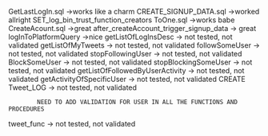 GetLastLogIn.sql									->works like a charm
CREATE_SIGNUP_DATA.sql								->worked allright
SET_log_bin_trust_function_creators ToOne.sql		->works babe
CreateAcount.sql									->great
after_createAccount_trigger_signup_data				-> great
logInToPlatformQuery								->nice
getListOfLogInsDesc				-> not tested, not validated
getListOfMyTweets				-> not tested, not validated
followSomeUser					-> not tested, not validated
stopFollowingUser				-> not tested, not validated
BlockSomeUser					-> not tested, not validated
stopBlockingSomeUser			-> not tested, not validated
getListOfFollowedByUserActivity	-> not tested, not validated
getActivityOfSpecificUser		-> not tested, not validated
CREATE Tweet_LOG				-> not tested, not validated


			NEED TO ADD VALIDATION FOR USER IN ALL THE FUNCTIONS AND PROCEDURES
			
tweet_func						-> not tested, not validated